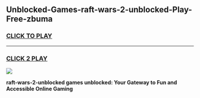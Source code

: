 
## Unblocked-Games-raft-wars-2-unblocked-Play-Free-zbuma
<h3>
<a href="https://premium76.site?title=raft-wars-2-unblocked&ref=20M">CLICK TO PLAY</a></h3>
<hr>

<h3>
<a href="https://premium76.site?title=raft-wars-2-unblocked&ref=20M">CLICK 2 PLAY</a>
  
</h3>

<a href="https://premium76.site?title=raft-wars-2-unblocked&ref=19M"><img src="https://clearcache.store/games.png"></a>


**raft-wars-2-unblocked games unblocked: Your Gateway to Fun and Accessible Online Gaming**
